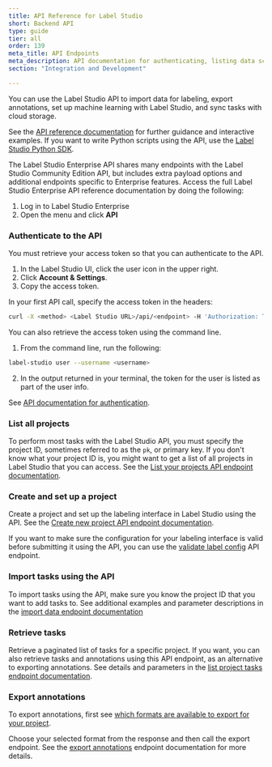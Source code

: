 ```yaml
---
title: API Reference for Label Studio
short: Backend API
type: guide
tier: all
order: 139
meta_title: API Endpoints
meta_description: API documentation for authenticating, listing data science projects, importing predictions and raw data and exporting annotated data, and user management.
section: "Integration and Development"

---
```


You can use the Label Studio API to import data for labeling, export annotations, set up machine learning with Label Studio, and sync tasks with cloud storage. 

See the [API reference documentation](/api) for further guidance and interactive examples. If you want to write Python scripts using the API, use the [Label Studio Python SDK](sdk.html). 

<div class="enterprise-only">

<p>
The Label Studio Enterprise API shares many endpoints with the Label Studio Community Edition API, but includes extra payload options and additional endpoints specific to Enterprise features. Access the full Label Studio Enterprise API reference documentation by doing the following:</p>
<ol>
<li>Log in to Label Studio Enterprise</li>
<li>Open the menu and click <b>API</b></li>
</ol>

</div>

### Authenticate to the API

You must retrieve your access token so that you can authenticate to the API.

1. In the Label Studio UI, click the user icon in the upper right.
2. Click **Account & Settings**.
3. Copy the access token. 

In your first API call, specify the access token in the headers: 
```bash
curl -X <method> <Label Studio URL>/api/<endpoint> -H 'Authorization: Token <token>'
```

You can also retrieve the access token using the command line. 
1. From the command line, run the following: 
```bash
label-studio user --username <username>
```
2. In the output returned in your terminal, the token for the user is listed as part of the user info.  

See [API documentation for authentication](/api#section/Authentication).

### List all projects

To perform most tasks with the Label Studio API, you must specify the project ID, sometimes referred to as the `pk`, or primary key. If you don't know what your project ID is, you might want to get a list of all projects in Label Studio that you can access. See the [List your projects API endpoint documentation](/api#operation/api_projects_list).

### Create and set up a project

Create a project and set up the labeling interface in Label Studio using the API. See the [Create new project API endpoint documentation](/api#operation/api_projects_create).

If you want to make sure the configuration for your labeling interface is valid before submitting it using the API, you can use the [validate label config](/api#operation/api_projects_validate_create) API endpoint.

### Import tasks using the API

To import tasks using the API, make sure you know the project ID that you want to add tasks to. See additional examples and parameter descriptions in the [import data endpoint documentation](/api#operation/api_projects_import_create)

### Retrieve tasks
Retrieve a paginated list of tasks for a specific project. If you want, you can also retrieve tasks and annotations using this API endpoint, as an alternative to exporting annotations. See details and parameters in the [list project tasks endpoint documentation](/api#operation/api_projects_tasks_list).

### Export annotations

To export annotations, first see [which formats are available to export for your project](/api#operation/api_projects_export_formats_read). 

Choose your selected format from the response and then call the export endpoint. See the [export annotations](/api#operation/api_projects_export_read) endpoint documentation for more details.
